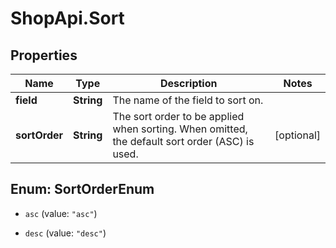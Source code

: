 # ShopApi.Sort

## Properties

Name | Type | Description | Notes
------------ | ------------- | ------------- | -------------
**field** | **String** | The name of the field to sort on. | 
**sortOrder** | **String** | The sort order to be applied when sorting. When omitted, the default sort order (ASC) is used. | [optional] 



## Enum: SortOrderEnum


* `asc` (value: `"asc"`)

* `desc` (value: `"desc"`)




